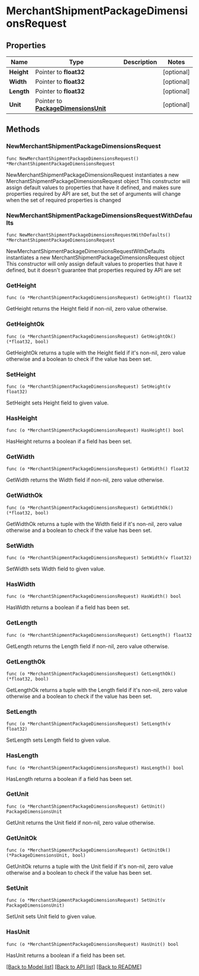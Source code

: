 # MerchantShipmentPackageDimensionsRequest

## Properties

Name | Type | Description | Notes
------------ | ------------- | ------------- | -------------
**Height** | Pointer to **float32** |  | [optional] 
**Width** | Pointer to **float32** |  | [optional] 
**Length** | Pointer to **float32** |  | [optional] 
**Unit** | Pointer to [**PackageDimensionsUnit**](PackageDimensionsUnit.md) |  | [optional] 

## Methods

### NewMerchantShipmentPackageDimensionsRequest

`func NewMerchantShipmentPackageDimensionsRequest() *MerchantShipmentPackageDimensionsRequest`

NewMerchantShipmentPackageDimensionsRequest instantiates a new MerchantShipmentPackageDimensionsRequest object
This constructor will assign default values to properties that have it defined,
and makes sure properties required by API are set, but the set of arguments
will change when the set of required properties is changed

### NewMerchantShipmentPackageDimensionsRequestWithDefaults

`func NewMerchantShipmentPackageDimensionsRequestWithDefaults() *MerchantShipmentPackageDimensionsRequest`

NewMerchantShipmentPackageDimensionsRequestWithDefaults instantiates a new MerchantShipmentPackageDimensionsRequest object
This constructor will only assign default values to properties that have it defined,
but it doesn't guarantee that properties required by API are set

### GetHeight

`func (o *MerchantShipmentPackageDimensionsRequest) GetHeight() float32`

GetHeight returns the Height field if non-nil, zero value otherwise.

### GetHeightOk

`func (o *MerchantShipmentPackageDimensionsRequest) GetHeightOk() (*float32, bool)`

GetHeightOk returns a tuple with the Height field if it's non-nil, zero value otherwise
and a boolean to check if the value has been set.

### SetHeight

`func (o *MerchantShipmentPackageDimensionsRequest) SetHeight(v float32)`

SetHeight sets Height field to given value.

### HasHeight

`func (o *MerchantShipmentPackageDimensionsRequest) HasHeight() bool`

HasHeight returns a boolean if a field has been set.

### GetWidth

`func (o *MerchantShipmentPackageDimensionsRequest) GetWidth() float32`

GetWidth returns the Width field if non-nil, zero value otherwise.

### GetWidthOk

`func (o *MerchantShipmentPackageDimensionsRequest) GetWidthOk() (*float32, bool)`

GetWidthOk returns a tuple with the Width field if it's non-nil, zero value otherwise
and a boolean to check if the value has been set.

### SetWidth

`func (o *MerchantShipmentPackageDimensionsRequest) SetWidth(v float32)`

SetWidth sets Width field to given value.

### HasWidth

`func (o *MerchantShipmentPackageDimensionsRequest) HasWidth() bool`

HasWidth returns a boolean if a field has been set.

### GetLength

`func (o *MerchantShipmentPackageDimensionsRequest) GetLength() float32`

GetLength returns the Length field if non-nil, zero value otherwise.

### GetLengthOk

`func (o *MerchantShipmentPackageDimensionsRequest) GetLengthOk() (*float32, bool)`

GetLengthOk returns a tuple with the Length field if it's non-nil, zero value otherwise
and a boolean to check if the value has been set.

### SetLength

`func (o *MerchantShipmentPackageDimensionsRequest) SetLength(v float32)`

SetLength sets Length field to given value.

### HasLength

`func (o *MerchantShipmentPackageDimensionsRequest) HasLength() bool`

HasLength returns a boolean if a field has been set.

### GetUnit

`func (o *MerchantShipmentPackageDimensionsRequest) GetUnit() PackageDimensionsUnit`

GetUnit returns the Unit field if non-nil, zero value otherwise.

### GetUnitOk

`func (o *MerchantShipmentPackageDimensionsRequest) GetUnitOk() (*PackageDimensionsUnit, bool)`

GetUnitOk returns a tuple with the Unit field if it's non-nil, zero value otherwise
and a boolean to check if the value has been set.

### SetUnit

`func (o *MerchantShipmentPackageDimensionsRequest) SetUnit(v PackageDimensionsUnit)`

SetUnit sets Unit field to given value.

### HasUnit

`func (o *MerchantShipmentPackageDimensionsRequest) HasUnit() bool`

HasUnit returns a boolean if a field has been set.


[[Back to Model list]](../README.md#documentation-for-models) [[Back to API list]](../README.md#documentation-for-api-endpoints) [[Back to README]](../README.md)


